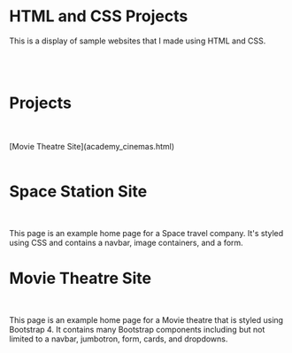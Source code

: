 <h1> HTML and CSS Projects</h1>
<p>This is a display of sample websites that I made using HTML and CSS.</p>
<br>
<br>
<h1> Projects</h1>
<br>
<a [Space Station Site](index.html></a>
<br>
[Movie Theatre Site](academy_cinemas.html)
<br>
<br>
<h1> Space Station Site</h1>
<br>
<p> This page is an example home page for a Space travel company. It's styled using CSS and contains a navbar, image containers, and a form.</p>
<h1> Movie Theatre Site</h1>
<br>
<p>This page is an example home page for a Movie theatre that is styled using Bootstrap 4. It contains many Bootstrap components including but not limited to a navbar, jumbotron, form, cards, and dropdowns.</p>
 
  
